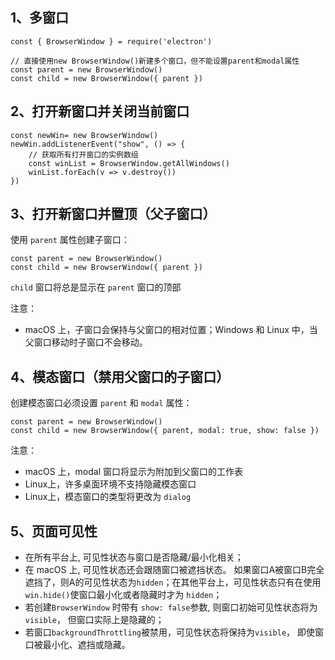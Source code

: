 ## 1、多窗口

```
const { BrowserWindow } = require('electron')

// 直接使用new BrowserWindow()新建多个窗口，但不能设置parent和modal属性
const parent = new BrowserWindow()
const child = new BrowserWindow({ parent })
```

## 2、打开新窗口并关闭当前窗口

```
const newWin= new BrowserWindow()
newWin.addListenerEvent("show", () => {
	// 获取所有打开窗口的实例数组
	const winList = BrowserWindow.getAllWindows()
	winList.forEach(v => v.destroy())
})
```

## 3、打开新窗口并置顶（父子窗口）

使用 `parent` 属性创建子窗口：

```
const parent = new BrowserWindow()
const child = new BrowserWindow({ parent })
```

`child` 窗口将总是显示在 `parent` 窗口的顶部

注意：

- macOS 上，子窗口会保持与父窗口的相对位置；Windows 和 Linux 中，当父窗口移动时子窗口不会移动。

## 4、模态窗口（禁用父窗口的子窗口）

创建模态窗口必须设置 `parent` 和 `modal` 属性：

```
const parent = new BrowserWindow()
const child = new BrowserWindow({ parent, modal: true, show: false })
```

注意：

- macOS 上，modal 窗口将显示为附加到父窗口的工作表
- Linux上，许多桌面环境不支持隐藏模态窗口
- Linux上，模态窗口的类型将更改为 `dialog`

## 5、页面可见性

- 在所有平台上, 可见性状态与窗口是否隐藏/最小化相关；
- 在 macOS 上, 可见性状态还会跟随窗口被遮挡状态。 如果窗口A被窗口B完全遮挡了，则A的可见性状态为`hidden`；在其他平台上，可见性状态只有在使用 `win.hide()`使窗口最小化或者隐藏时才为 `hidden`；
- 若创建`BrowserWindow` 时带有 `show: false`参数, 则窗口初始可见性状态将为`visible`， 但窗口实际上是隐藏的；
- 若窗口`backgroundThrottling`被禁用，可见性状态将保持为`visible`， 即使窗口被最小化、遮挡或隐藏。